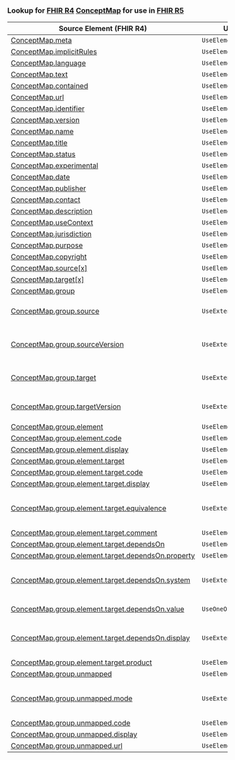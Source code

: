 ### Lookup for [FHIR R4](https://hl7.org/fhir/R4/) [ConceptMap](https://hl7.org/fhir/R4/ConceptMap.html) for use in [FHIR R5](https://hl7.org/fhir/R5/)

| Source Element (FHIR R4) | Usage | Target |
| -------------- | ----- | ------ |
| [ConceptMap.meta](https://hl7.org/fhir/R4/ConceptMap.html#resource) | `UseElementSameName` | [ConceptMap.meta](https://hl7.org/fhir/R5/ConceptMap.html#resource) |
| [ConceptMap.implicitRules](https://hl7.org/fhir/R4/ConceptMap.html#resource) | `UseElementSameName` | [ConceptMap.implicitRules](https://hl7.org/fhir/R5/ConceptMap.html#resource) |
| [ConceptMap.language](https://hl7.org/fhir/R4/ConceptMap.html#resource) | `UseElementSameName` | [ConceptMap.language](https://hl7.org/fhir/R5/ConceptMap.html#resource) |
| [ConceptMap.text](https://hl7.org/fhir/R4/ConceptMap.html#resource) | `UseElementSameName` | [ConceptMap.text](https://hl7.org/fhir/R5/ConceptMap.html#resource) |
| [ConceptMap.contained](https://hl7.org/fhir/R4/ConceptMap.html#resource) | `UseElementSameName` | [ConceptMap.contained](https://hl7.org/fhir/R5/ConceptMap.html#resource) |
| [ConceptMap.url](https://hl7.org/fhir/R4/ConceptMap.html#resource) | `UseElementSameName` | [ConceptMap.url](https://hl7.org/fhir/R5/ConceptMap.html#resource) |
| [ConceptMap.identifier](https://hl7.org/fhir/R4/ConceptMap.html#resource) | `UseElementSameName` | [ConceptMap.identifier](https://hl7.org/fhir/R5/ConceptMap.html#resource) |
| [ConceptMap.version](https://hl7.org/fhir/R4/ConceptMap.html#resource) | `UseElementSameName` | [ConceptMap.version](https://hl7.org/fhir/R5/ConceptMap.html#resource) |
| [ConceptMap.name](https://hl7.org/fhir/R4/ConceptMap.html#resource) | `UseElementSameName` | [ConceptMap.name](https://hl7.org/fhir/R5/ConceptMap.html#resource) |
| [ConceptMap.title](https://hl7.org/fhir/R4/ConceptMap.html#resource) | `UseElementSameName` | [ConceptMap.title](https://hl7.org/fhir/R5/ConceptMap.html#resource) |
| [ConceptMap.status](https://hl7.org/fhir/R4/ConceptMap.html#resource) | `UseElementSameName` | [ConceptMap.status](https://hl7.org/fhir/R5/ConceptMap.html#resource) |
| [ConceptMap.experimental](https://hl7.org/fhir/R4/ConceptMap.html#resource) | `UseElementSameName` | [ConceptMap.experimental](https://hl7.org/fhir/R5/ConceptMap.html#resource) |
| [ConceptMap.date](https://hl7.org/fhir/R4/ConceptMap.html#resource) | `UseElementSameName` | [ConceptMap.date](https://hl7.org/fhir/R5/ConceptMap.html#resource) |
| [ConceptMap.publisher](https://hl7.org/fhir/R4/ConceptMap.html#resource) | `UseElementSameName` | [ConceptMap.publisher](https://hl7.org/fhir/R5/ConceptMap.html#resource) |
| [ConceptMap.contact](https://hl7.org/fhir/R4/ConceptMap.html#resource) | `UseElementSameName` | [ConceptMap.contact](https://hl7.org/fhir/R5/ConceptMap.html#resource) |
| [ConceptMap.description](https://hl7.org/fhir/R4/ConceptMap.html#resource) | `UseElementSameName` | [ConceptMap.description](https://hl7.org/fhir/R5/ConceptMap.html#resource) |
| [ConceptMap.useContext](https://hl7.org/fhir/R4/ConceptMap.html#resource) | `UseElementSameName` | [ConceptMap.useContext](https://hl7.org/fhir/R5/ConceptMap.html#resource) |
| [ConceptMap.jurisdiction](https://hl7.org/fhir/R4/ConceptMap.html#resource) | `UseElementSameName` | [ConceptMap.jurisdiction](https://hl7.org/fhir/R5/ConceptMap.html#resource) |
| [ConceptMap.purpose](https://hl7.org/fhir/R4/ConceptMap.html#resource) | `UseElementSameName` | [ConceptMap.purpose](https://hl7.org/fhir/R5/ConceptMap.html#resource) |
| [ConceptMap.copyright](https://hl7.org/fhir/R4/ConceptMap.html#resource) | `UseElementSameName` | [ConceptMap.copyright](https://hl7.org/fhir/R5/ConceptMap.html#resource) |
| [ConceptMap.source[x]](https://hl7.org/fhir/R4/ConceptMap.html#resource) | `UseElementRenamed` | [ConceptMap.sourceScope[x]](https://hl7.org/fhir/R5/ConceptMap.html#resource) |
| [ConceptMap.target[x]](https://hl7.org/fhir/R4/ConceptMap.html#resource) | `UseElementRenamed` | [ConceptMap.targetScope[x]](https://hl7.org/fhir/R5/ConceptMap.html#resource) |
| [ConceptMap.group](https://hl7.org/fhir/R4/ConceptMap.html#resource) | `UseElementSameName` | [ConceptMap.group](https://hl7.org/fhir/R5/ConceptMap.html#resource) |
| [ConceptMap.group.source](https://hl7.org/fhir/R4/ConceptMap.html#resource) | `UseExtension` | [http://hl7.org/fhir/4.0/StructureDefinition/extension-ConceptMap.group.source](StructureDefinition-ext-R4-ConceptMap.gr.source.html) |
| [ConceptMap.group.sourceVersion](https://hl7.org/fhir/R4/ConceptMap.html#resource) | `UseExtension` | [http://hl7.org/fhir/4.0/StructureDefinition/extension-ConceptMap.group.sourceVersion](StructureDefinition-ext-R4-ConceptMap.gr.sourceVersion.html) |
| [ConceptMap.group.target](https://hl7.org/fhir/R4/ConceptMap.html#resource) | `UseExtension` | [http://hl7.org/fhir/4.0/StructureDefinition/extension-ConceptMap.group.target](StructureDefinition-ext-R4-ConceptMap.gr.target.html) |
| [ConceptMap.group.targetVersion](https://hl7.org/fhir/R4/ConceptMap.html#resource) | `UseExtension` | [http://hl7.org/fhir/4.0/StructureDefinition/extension-ConceptMap.group.targetVersion](StructureDefinition-ext-R4-ConceptMap.gr.targetVersion.html) |
| [ConceptMap.group.element](https://hl7.org/fhir/R4/ConceptMap.html#resource) | `UseElementSameName` | [ConceptMap.group.element](https://hl7.org/fhir/R5/ConceptMap.html#resource) |
| [ConceptMap.group.element.code](https://hl7.org/fhir/R4/ConceptMap.html#resource) | `UseElementSameName` | [ConceptMap.group.element.code](https://hl7.org/fhir/R5/ConceptMap.html#resource) |
| [ConceptMap.group.element.display](https://hl7.org/fhir/R4/ConceptMap.html#resource) | `UseElementSameName` | [ConceptMap.group.element.display](https://hl7.org/fhir/R5/ConceptMap.html#resource) |
| [ConceptMap.group.element.target](https://hl7.org/fhir/R4/ConceptMap.html#resource) | `UseElementSameName` | [ConceptMap.group.element.target](https://hl7.org/fhir/R5/ConceptMap.html#resource) |
| [ConceptMap.group.element.target.code](https://hl7.org/fhir/R4/ConceptMap.html#resource) | `UseElementSameName` | [ConceptMap.group.element.target.code](https://hl7.org/fhir/R5/ConceptMap.html#resource) |
| [ConceptMap.group.element.target.display](https://hl7.org/fhir/R4/ConceptMap.html#resource) | `UseElementSameName` | [ConceptMap.group.element.target.display](https://hl7.org/fhir/R5/ConceptMap.html#resource) |
| [ConceptMap.group.element.target.equivalence](https://hl7.org/fhir/R4/ConceptMap.html#resource) | `UseExtension` | [http://hl7.org/fhir/4.0/StructureDefinition/extension-ConceptMap.group.element.target.equivalence](StructureDefinition-ext-R4-ConceptMap.gr.el.ta.equivalence.html) |
| [ConceptMap.group.element.target.comment](https://hl7.org/fhir/R4/ConceptMap.html#resource) | `UseElementSameName` | [ConceptMap.group.element.target.comment](https://hl7.org/fhir/R5/ConceptMap.html#resource) |
| [ConceptMap.group.element.target.dependsOn](https://hl7.org/fhir/R4/ConceptMap.html#resource) | `UseElementSameName` | [ConceptMap.group.element.target.dependsOn](https://hl7.org/fhir/R5/ConceptMap.html#resource) |
| [ConceptMap.group.element.target.dependsOn.property](https://hl7.org/fhir/R4/ConceptMap.html#resource) | `UseElementRenamed` | [ConceptMap.group.element.target.dependsOn.attribute](https://hl7.org/fhir/R5/ConceptMap.html#resource) |
| [ConceptMap.group.element.target.dependsOn.system](https://hl7.org/fhir/R4/ConceptMap.html#resource) | `UseExtension` | [http://hl7.org/fhir/4.0/StructureDefinition/extension-ConceptMap.group.element.target.dependsOn.system](StructureDefinition-ext-R4-ConceptMap.gr.el.ta.de.system.html) |
| [ConceptMap.group.element.target.dependsOn.value](https://hl7.org/fhir/R4/ConceptMap.html#resource) | `UseOneOf` | [ConceptMap.group.element.target.dependsOn.value[x]](https://hl7.org/fhir/R5/ConceptMap.html#resource)<br />[ConceptMap.group.element.target.dependsOn.value[x]](https://hl7.org/fhir/R5/ConceptMap.html#resource) |
| [ConceptMap.group.element.target.dependsOn.display](https://hl7.org/fhir/R4/ConceptMap.html#resource) | `UseExtension` | [http://hl7.org/fhir/4.0/StructureDefinition/extension-ConceptMap.group.element.target.dependsOn.display](StructureDefinition-ext-R4-ConceptMap.gr.el.ta.de.display.html) |
| [ConceptMap.group.element.target.product](https://hl7.org/fhir/R4/ConceptMap.html#resource) | `UseElementSameName` | [ConceptMap.group.element.target.product](https://hl7.org/fhir/R5/ConceptMap.html#resource) |
| [ConceptMap.group.unmapped](https://hl7.org/fhir/R4/ConceptMap.html#resource) | `UseElementSameName` | [ConceptMap.group.unmapped](https://hl7.org/fhir/R5/ConceptMap.html#resource) |
| [ConceptMap.group.unmapped.mode](https://hl7.org/fhir/R4/ConceptMap.html#resource) | `UseExtension` | [http://hl7.org/fhir/4.0/StructureDefinition/extension-ConceptMap.group.unmapped.mode](StructureDefinition-ext-R4-ConceptMap.gr.un.mode.html) |
| [ConceptMap.group.unmapped.code](https://hl7.org/fhir/R4/ConceptMap.html#resource) | `UseElementSameName` | [ConceptMap.group.unmapped.code](https://hl7.org/fhir/R5/ConceptMap.html#resource) |
| [ConceptMap.group.unmapped.display](https://hl7.org/fhir/R4/ConceptMap.html#resource) | `UseElementSameName` | [ConceptMap.group.unmapped.display](https://hl7.org/fhir/R5/ConceptMap.html#resource) |
| [ConceptMap.group.unmapped.url](https://hl7.org/fhir/R4/ConceptMap.html#resource) | `UseElementRenamed` | [ConceptMap.group.unmapped.otherMap](https://hl7.org/fhir/R5/ConceptMap.html#resource) |
